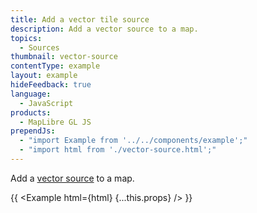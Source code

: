 ```yaml
---
title: Add a vector tile source
description: Add a vector source to a map.
topics:
  - Sources
thumbnail: vector-source
contentType: example
layout: example
hideFeedback: true
language:
  - JavaScript
products:
  - MapLibre GL JS
prependJs:
  - "import Example from '../../components/example';"
  - "import html from './vector-source.html';"
---
```


Add a [vector source](https://u-n-l.github.io/unl-map-js-docs/style-spec/sources/#vector) to a map.

{{ <Example html={html} {...this.props} /> }}
